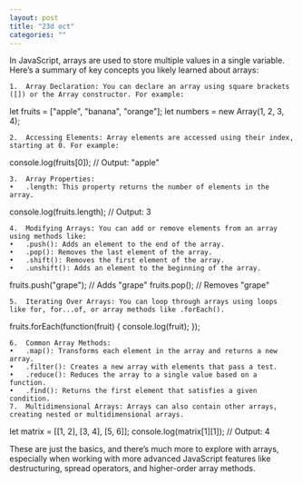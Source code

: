 ```yaml
---
layout: post
title: "23d oct"
categories: ""
---
```



In JavaScript, arrays are used to store multiple values in a single variable. Here’s a summary of key concepts you likely learned about arrays:

	1.	Array Declaration: You can declare an array using square brackets ([]) or the Array constructor. For example:

let fruits = ["apple", "banana", "orange"];
let numbers = new Array(1, 2, 3, 4);


	2.	Accessing Elements: Array elements are accessed using their index, starting at 0. For example:

console.log(fruits[0]); // Output: "apple"


	3.	Array Properties:
	•	.length: This property returns the number of elements in the array.

console.log(fruits.length); // Output: 3


	4.	Modifying Arrays: You can add or remove elements from an array using methods like:
	•	.push(): Adds an element to the end of the array.
	•	.pop(): Removes the last element of the array.
	•	.shift(): Removes the first element of the array.
	•	.unshift(): Adds an element to the beginning of the array.

fruits.push("grape");  // Adds "grape"
fruits.pop();  // Removes "grape"


	5.	Iterating Over Arrays: You can loop through arrays using loops like for, for...of, or array methods like .forEach().

fruits.forEach(function(fruit) {
  console.log(fruit);
});


	6.	Common Array Methods:
	•	.map(): Transforms each element in the array and returns a new array.
	•	.filter(): Creates a new array with elements that pass a test.
	•	.reduce(): Reduces the array to a single value based on a function.
	•	.find(): Returns the first element that satisfies a given condition.
	7.	Multidimensional Arrays: Arrays can also contain other arrays, creating nested or multidimensional arrays.

let matrix = [[1, 2], [3, 4], [5, 6]];
console.log(matrix[1][1]); // Output: 4



These are just the basics, and there’s much more to explore with arrays, especially when working with more advanced JavaScript features like destructuring, spread operators, and higher-order array methods.
